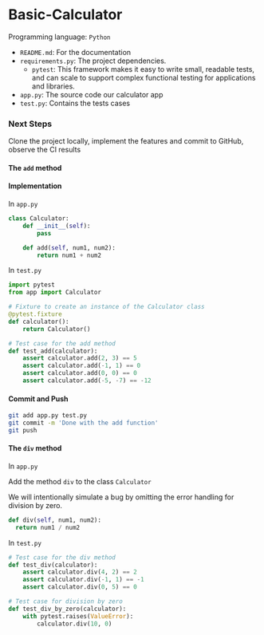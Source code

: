 # Basic-Calculator

Programming language: `Python`

- `README.md`: For the documentation
- `requirements.py`: The project dependencies.
  - `pytest`: This framework makes it easy to write small, readable tests, and can scale to support complex functional testing for applications and libraries.
- `app.py`: The source code our calculator app
- `test.py`: Contains the tests cases 

### Next Steps 

Clone the project locally, implement the features and commit to GitHub, observe the CI results


#### The `add` method

#### Implementation

In `app.py`

```py
class Calculator:
    def __init__(self):
        pass

    def add(self, num1, num2):
        return num1 + num2
```

In `test.py`

```py
import pytest
from app import Calculator

# Fixture to create an instance of the Calculator class
@pytest.fixture
def calculator():
    return Calculator()

# Test case for the add method
def test_add(calculator):
    assert calculator.add(2, 3) == 5
    assert calculator.add(-1, 1) == 0
    assert calculator.add(0, 0) == 0
    assert calculator.add(-5, -7) == -12
```

#### Commit and Push

```sh
git add app.py test.py
git commit -m 'Done with the add function'
git push
```

#### The `div` method

In `app.py`

Add the method `div` to the class `Calculator`

We will intentionally simulate a bug by omitting the error handling for division by zero. 

```py
def div(self, num1, num2):
  return num1 / num2
```

In `test.py`

```py
# Test case for the div method
def test_div(calculator):
    assert calculator.div(4, 2) == 2
    assert calculator.div(-1, 1) == -1
    assert calculator.div(0, 5) == 0

# Test case for division by zero
def test_div_by_zero(calculator):
    with pytest.raises(ValueError):
        calculator.div(10, 0)
```
